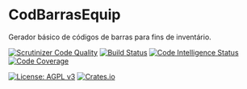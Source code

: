 # CodBarrasEquip
Gerador básico de códigos de barras para fins de inventário.

[![Scrutinizer Code Quality](https://scrutinizer-ci.com/g/Crawl3r/CodBarrasEquip/badges/quality-score.png?b=master)](https://scrutinizer-ci.com/g/Crawl3r/CodBarrasEquip/?branch=master)
[![Build Status](https://scrutinizer-ci.com/g/Crawl3r/CodBarrasEquip/badges/build.png?b=master)](https://scrutinizer-ci.com/g/Crawl3r/CodBarrasEquip/build-status/master)
[![Code Intelligence Status](https://scrutinizer-ci.com/g/Crawl3r/CodBarrasEquip/badges/code-intelligence.svg?b=master)](https://scrutinizer-ci.com/code-intelligence)
[![Code Coverage](https://scrutinizer-ci.com/g/Crawl3r/CodBarrasEquip/badges/coverage.png?b=master)](https://scrutinizer-ci.com/g/Crawl3r/CodBarrasEquip/?branch=master)

[![License: AGPL v3](https://img.shields.io/badge/License-AGPL%20v3-blue.svg)](https://www.gnu.org/licenses/agpl-3.0)
[![Crates.io](https://img.shields.io/badge/stable-v1.0-blue.svg)](https://github.com/Crawl3r/CodBarrasEquip/releases/tag/v1.0)

